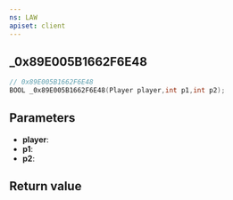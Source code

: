 ```yaml
---
ns: LAW
apiset: client
---
```

## _0x89E005B1662F6E48

```c
// 0x89E005B1662F6E48
BOOL _0x89E005B1662F6E48(Player player,int p1,int p2);
```


## Parameters
* **player**:
* **p1**:
* **p2**:

## Return value

